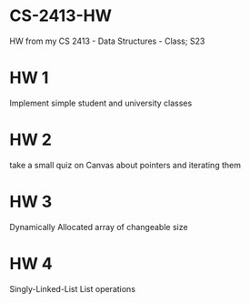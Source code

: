 # CS-2413-HW
HW from my CS 2413 - Data Structures - Class; S23


# HW 1
Implement simple student and university classes

# HW 2
take a small quiz on Canvas about pointers and iterating them

# HW 3
Dynamically Allocated array of changeable size

# HW 4
Singly-Linked-List List operations
